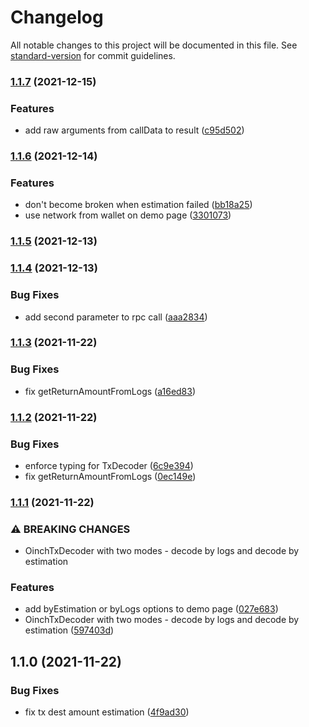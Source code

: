 # Changelog

All notable changes to this project will be documented in this file. See [standard-version](https://github.com/conventional-changelog/standard-version) for commit guidelines.

### [1.1.7](https://github.com/1inch/tx-confirm-data-bulder/compare/v1.1.6...v1.1.7) (2021-12-15)


### Features

* add raw arguments from callData to result ([c95d502](https://github.com/1inch/tx-confirm-data-bulder/commit/c95d5026129d77a28dad1f371781c04471985c8e))

### [1.1.6](https://github.com/1inch/tx-confirm-data-bulder/compare/v1.1.5...v1.1.6) (2021-12-14)


### Features

* don't become broken when estimation failed ([bb18a25](https://github.com/1inch/tx-confirm-data-bulder/commit/bb18a25c76527fb29b593daadc1ea6c28c2f5ce1))
* use network from wallet on demo page ([3301073](https://github.com/1inch/tx-confirm-data-bulder/commit/3301073f4c61529ae0510b843795448666bab951))

### [1.1.5](https://github.com/1inch/tx-confirm-data-bulder/compare/v1.1.4...v1.1.5) (2021-12-13)

### [1.1.4](https://github.com/1inch/tx-confirm-data-bulder/compare/v1.1.3...v1.1.4) (2021-12-13)


### Bug Fixes

* add second parameter to rpc call ([aaa2834](https://github.com/1inch/tx-confirm-data-bulder/commit/aaa283494e50789219992a59224fc76880a8cc53))

### [1.1.3](https://github.com/1inch/tx-confirm-data-bulder/compare/v1.1.2...v1.1.3) (2021-11-22)


### Bug Fixes

* fix getReturnAmountFromLogs ([a16ed83](https://github.com/1inch/tx-confirm-data-bulder/commit/a16ed83731a348708068f87195dd5535ed70658f))

### [1.1.2](https://github.com/1inch/tx-confirm-data-bulder/compare/v1.1.1...v1.1.2) (2021-11-22)


### Bug Fixes

* enforce typing for TxDecoder ([6c9e394](https://github.com/1inch/tx-confirm-data-bulder/commit/6c9e39421bdb7cf9f265a243d666118eeee7eb79))
* fix getReturnAmountFromLogs ([0ec149e](https://github.com/1inch/tx-confirm-data-bulder/commit/0ec149e5eb2b4d046a854502c2d7b42e03235451))

### [1.1.1](https://github.com/1inch/tx-confirm-data-bulder/compare/v1.1.0...v1.1.1) (2021-11-22)


### ⚠ BREAKING CHANGES

* OinchTxDecoder with two modes - decode by logs and decode by estimation

### Features

* add byEstimation or byLogs options to demo page ([027e683](https://github.com/1inch/tx-confirm-data-bulder/commit/027e683a4d33ffd8eb48a1288bc5a46de8e46e9d))
* OinchTxDecoder with two modes - decode by logs and decode by estimation ([597403d](https://github.com/1inch/tx-confirm-data-bulder/commit/597403d53219425978817740d1eeadf0f2862732))

## 1.1.0 (2021-11-22)


### Bug Fixes

* fix tx dest amount estimation ([4f9ad30](https://github.com/1inch/tx-confirm-data-bulder/commit/4f9ad30ac57db9b93649ad40650d19d1043b1db8))
